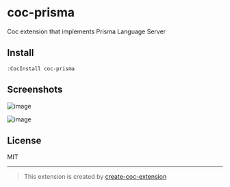 # coc-prisma

Coc extension that implements Prisma Language Server

## Install

`:CocInstall coc-prisma`


## Screenshots
![image](https://user-images.githubusercontent.com/22195362/85920005-c8faca80-b88d-11ea-9a49-e3ebfad22375.png)

![image](https://user-images.githubusercontent.com/22195362/85920012-d2843280-b88d-11ea-8517-95595c354325.png)


## License

MIT

---

> This extension is created by [create-coc-extension](https://github.com/fannheyward/create-coc-extension)

